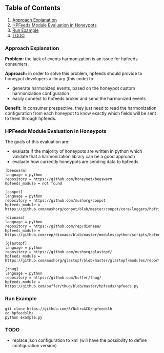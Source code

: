 ## Table of Contents

1. [Approach Explanation](#approach)
2. [HPFeeds Module Evaluation in Honeypots](#evaluation)
3. [Run Example](#run-example)
4. [TODO](#todo)


<a name="approach"></a>
### Approach Explanation

**Problem:** the lack of events harmonization is an issue for hpfeeds consumers.

**Approach:** in order to solve this problem, hpfeeds should provide to honeypot developers a library (this code) to:
* generate harmonized events, based on the honeypot custom harmonization configuration
* easily connect to hpfeeds broker and send the harmonized events

**Benefit:** in consumer prespective, they just need to read the harmonization configuration from each honeypot to know exactly which fields will be sent to them through hpfeeds.


<a name="evaluation"></a>
### HPFeeds Module Evaluation in Honeypots

The goals of this evaluation are:
* evaluate if the majority of honeypots are written in python which validate that a harmonization library can be a good approach
* evaluate how currectly honeypots are sending data to hpfeeds

```
[beeswarm]
language = python
repository = https://github.com/honeynet/beeswarm
hpfeeds_module = not found
```

```
[conpot]
language = python
repository = https://github.com/mushorg/conpot
hpfeeds_module = https://github.com/mushorg/conpot/blob/master/conpot/core/loggers/hpfriends.py
```

```
[dionaea]
language = python
repository = https://github.com/rep/dionaea/
hpfeeds_module = https://github.com/rep/dionaea/blob/master/modules/python/scripts/hpfeeds.py
```

```
[glastopf]
language = python
repository = https://github.com/mushorg/glastopf/
hpfeeds_module = https://github.com/mushorg/glastopf/blob/master/glastopf/modules/reporting/auxiliary/log_hpfeeds.py
```

```
[thug]
language = python
repository = https://github.com/buffer/thug/
hpfeeds_module = https://github.com/buffer/thug/blob/master/hpfeeds/hpfeeds.py
```

<a name="run-example"></a>
### Run Example

```
git clone https://github.com/SYNchroACK/hpfeedslh
cd hpfeedslh/
python example.py
```

<a name="todo"></a>
### TODO

* replace json configuration to xml (will have the possibility to define configuration version)
